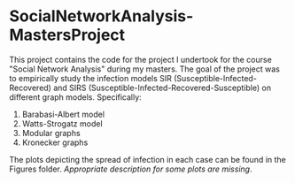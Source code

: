 # SocialNetworkAnalysis-MastersProject

This project contains the code for the project I undertook for the course "Social Network Analysis" during my masters. The goal of the project was to empirically study the infection models SIR (Susceptible-Infected-Recovered) and SIRS (Susceptible-Infected-Recovered-Susceptible) on different graph models. Specifically:
1. Barabasi-Albert model
2. Watts-Strogatz model
3. Modular graphs
4. Kronecker graphs

The plots depicting the spread of infection in each case can be found in the Figures folder. *Appropriate description for some plots are missing*.